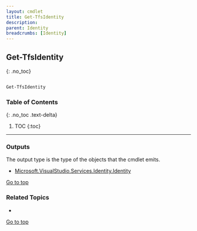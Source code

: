 ```yaml
---
layout: cmdlet
title: Get-TfsIdentity
description: 
parent: Identity
breadcrumbs: [Identity]
---
```

## Get-TfsIdentity
{: .no_toc}



```powershell

Get-TfsIdentity
```

### Table of Contents
{: .no_toc .text-delta}

1. TOC
{:toc}

-----

### Outputs

The output type is the type of the objects that the cmdlet emits.

* [Microsoft.VisualStudio.Services.Identity.Identity](https://docs.microsoft.com/en-us/dotnet/api/Microsoft.VisualStudio.Services.Identity.Identity)

[Go to top](#get-tfsidentity)

### Related Topics

* 


[Go to top](#get-tfsidentity)


